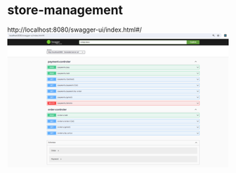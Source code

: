 # store-management
http://localhost:8080/swagger-ui/index.html#/ 
![Screenshot](./Screenshot%202024-02-23%20155528.png)
